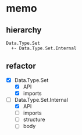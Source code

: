 memo
====

hierarchy
---------

```
Data.Type.Set
  +- Data.Type.Set.Internal
```

refactor
--------

* [x] Data.Type.Set
	+ [x] API
	+ [x] imports
* [ ] Data.Type.Set.Internal
	+ [x] API
	+ [ ] imports
	+ [ ] structure
	+ [ ] body
